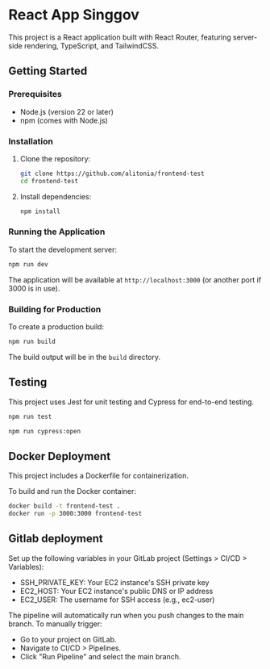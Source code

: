 # React App Singgov

This project is a React application built with React Router, featuring server-side rendering, TypeScript, and
TailwindCSS.

## Getting Started

### Prerequisites

- Node.js (version 22 or later)
- npm (comes with Node.js)

### Installation

1. Clone the repository:
   ```bash
   git clone https://github.com/alitonia/frontend-test
   cd frontend-test
   ```

2. Install dependencies:
   ```bash
   npm install
   ```

### Running the Application

To start the development server:

```bash
npm run dev
```

The application will be available at `http://localhost:3000` (or another port if 3000 is in use).

### Building for Production

To create a production build:

```bash
npm run build
```

The build output will be in the `build` directory.

## Testing

This project uses Jest for unit testing and Cypress for end-to-end testing.

```bash
npm run test
```

```bash
npm run cypress:open
```

## Docker Deployment

This project includes a Dockerfile for containerization.

To build and run the Docker container:

```bash
docker build -t frontend-test .
docker run -p 3000:3000 frontend-test
```

## Gitlab deployment

Set up the following variables in your GitLab project (Settings > CI/CD > Variables):

* SSH_PRIVATE_KEY: Your EC2 instance's SSH private key
* EC2_HOST: Your EC2 instance's public DNS or IP address
* EC2_USER: The username for SSH access (e.g., ec2-user)

The pipeline will automatically run when you push changes to the main branch. To manually trigger:

* Go to your project on GitLab.
* Navigate to CI/CD > Pipelines.
* Click "Run Pipeline" and select the main branch.



